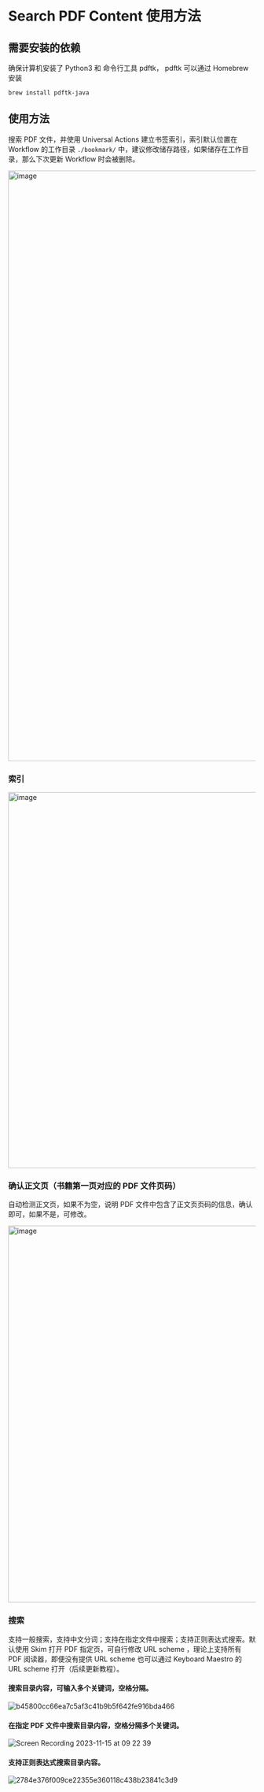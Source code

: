 # Search PDF Content 使用方法

## 需要安装的依赖

确保计算机安装了 Python3 和 命令行工具 pdftk，
pdftk 可以通过 Homebrew 安装
```
brew install pdftk-java
```
## 使用方法

搜索 PDF 文件，并使用 Universal Actions 建立书签索引，索引默认位置在 Workflow 的工作目录 `./bookmark/` 中，建议修改储存路径，如果储存在工作目录，那么下次更新 Workflow 时会被删除。

<img width="1200" alt="image" src="https://github.com/HF706/My_Alfred_workflow/assets/34521475/a33b27a2-6843-4f3b-aeb6-262d5642e2d2">


### 索引
<img width="764" alt="image" src="https://github.com/HF706/My_Alfred_workflow/assets/34521475/b98ffe34-1e20-4828-af55-e812c62c7be1">

### 确认正文页（书籍第一页对应的 PDF 文件页码）

自动检测正文页，如果不为空，说明 PDF 文件中包含了正文页页码的信息，确认即可，如果不是，可修改。

<img width="766" alt="image" src="https://github.com/HF706/My_Alfred_workflow/assets/34521475/ad21197f-8b9d-4d83-9835-0d7fcb8e6aca">

### 搜索

支持一般搜索，支持中文分词；支持在指定文件中搜索；支持正则表达式搜索。默认使用 Skim 打开 PDF 指定页，可自行修改 URL scheme ，理论上支持所有 PDF 阅读器，即便没有提供 URL scheme 也可以通过 Keyboard Maestro 的 URL scheme 打开（后续更新教程）。

#### 搜索目录内容，可输入多个关键词，空格分隔。

![b45800cc66ea7c5af3c41b9b5f642fe916bda466](https://github.com/HF706/My_Alfred_workflow/assets/34521475/8a2c4105-e7ea-4600-b198-2894c07aeaf8)

#### 在指定 PDF 文件中搜索目录内容，空格分隔多个关键词。

![Screen Recording 2023-11-15 at 09 22 39](https://github.com/HF706/My_Alfred_workflow/assets/34521475/d0d61e37-c22b-4f95-a83c-2e8d256d22f1)

#### 支持正则表达式搜索目录内容。

![2784e376f009ce22355e360118c438b23841c3d9](https://github.com/HF706/My_Alfred_workflow/assets/34521475/160a769e-6a6a-48fd-ab49-6ffd09d90507)




